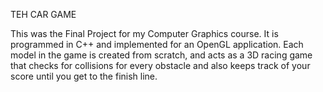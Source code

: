TEH CAR GAME 

This was the Final Project for my Computer Graphics course. It is programmed in C++ and implemented for an OpenGL application. Each model in the game is created from scratch, and acts as a 3D racing game that checks for collisions for every obstacle and also keeps track of your score until you get to the finish line.
